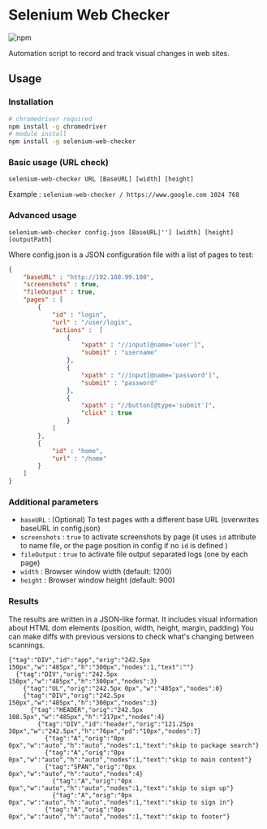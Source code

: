 # Selenium Web Checker

![npm](https://img.shields.io/npm/v/selenium-web-checker)


Automation script to record and track visual changes in web sites.

## Usage

### Installation

```bash
# chromedriver required
npm install -g chromedriver
# module install
npm install -g selenium-web-checker
```


### Basic usage (URL check)

`selenium-web-checker URL [BaseURL] [width] [height]`

Example : `selenium-web-checker / https://www.google.com 1024 768`

### Advanced usage

`selenium-web-checker config.json [BaseURL|''] [width] [height] [outputPath]`

Where config.json is a JSON configuration file with a list of pages to test:

```json
{
    "baseURL" : "http://192.168.99.100",
    "screenshots" : true,
    "fileOutput" : true,
    "pages" : [
        { 
            "id" : "login",
            "url" : "/user/login", 
            "actions" :  [
                {
                    "xpath" : "//input[@name='user']",
                    "submit" : "username"
                },
                {
                    "xpath" : "//input[@name='password']",
                    "submit" : "password"
                },
                {
                    "xpath" : "//button[@type='submit']",
                    "click" : true
                }
            ]
        },
        {
            "id" : "home",
            "url" : "/home"
        }
    ]
}
```

### Additional parameters

* `baseURL` : (Optional) To test pages with a different base URL (overwrites baseURL in config.json)
* `screenshots` : `true` to activate screenshots by page (it uses `id` attribute to name file, or the page position in config if no `id` is defined )
* `fileOutput` : `true` to activate file output separated logs (one by each page)
* `width`  : Browser window width (default: 1200)
* `height` : Browser window height (default: 900)

### Results

The results are written in a JSON-like format. It includes visual information about HTML dom elements (position, width, height, margin, padding)
You can make diffs with previous versions to check what's changing between scannings.

```
{"tag":"DIV","id":"app","orig":"242.5px 150px","w":"485px","h":"300px","nodes":1,"text":""}
  {"tag":"DIV","orig":"242.5px 150px","w":"485px","h":"300px","nodes":3}
    {"tag":"UL","orig":"242.5px 0px","w":"485px","nodes":0}
    {"tag":"DIV","orig":"242.5px 150px","w":"485px","h":"300px","nodes":3}
      {"tag":"HEADER","orig":"242.5px 108.5px","w":"485px","h":"217px","nodes":4}
        {"tag":"DIV","id":"header","orig":"121.25px 38px","w":"242.5px","h":"76px","pd":"10px","nodes":7}
          {"tag":"A","orig":"0px 0px","w":"auto","h":"auto","nodes":1,"text":"skip to package search"}
          {"tag":"A","orig":"0px 0px","w":"auto","h":"auto","nodes":1,"text":"skip to main content"}
          {"tag":"SPAN","orig":"0px 0px","w":"auto","h":"auto","nodes":4}
            {"tag":"A","orig":"0px 0px","w":"auto","h":"auto","nodes":1,"text":"skip to sign up"}
            {"tag":"A","orig":"0px 0px","w":"auto","h":"auto","nodes":1,"text":"skip to sign in"}
          {"tag":"A","orig":"0px 0px","w":"auto","h":"auto","nodes":1,"text":"skip to footer"}
```

